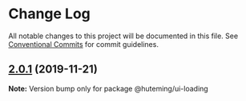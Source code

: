# Change Log

All notable changes to this project will be documented in this file.
See [Conventional Commits](https://conventionalcommits.org) for commit guidelines.

## [2.0.1](https://github.com/huteming/huteming-ui/compare/@huteming/ui-loading@2.0.0...@huteming/ui-loading@2.0.1) (2019-11-21)

**Note:** Version bump only for package @huteming/ui-loading
